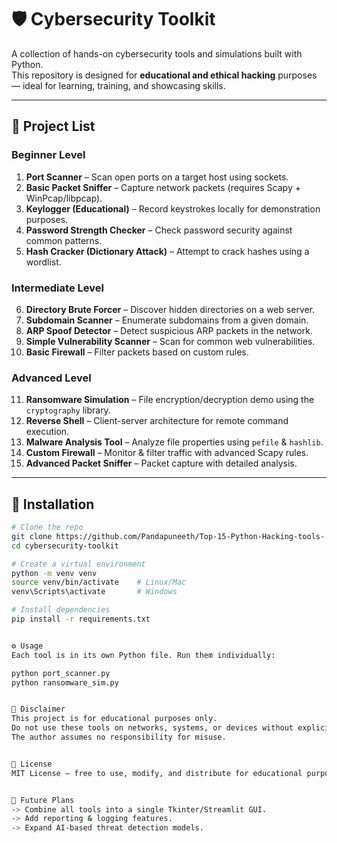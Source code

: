 # 🛡️ Cybersecurity Toolkit

A collection of hands-on cybersecurity tools and simulations built with Python.  
This repository is designed for **educational and ethical hacking** purposes — ideal for learning, training, and showcasing skills.

---

## 📂 Project List

### **Beginner Level**
1. **Port Scanner** – Scan open ports on a target host using sockets.
2. **Basic Packet Sniffer** – Capture network packets (requires Scapy + WinPcap/libpcap).
3. **Keylogger (Educational)** – Record keystrokes locally for demonstration purposes.
4. **Password Strength Checker** – Check password security against common patterns.
5. **Hash Cracker (Dictionary Attack)** – Attempt to crack hashes using a wordlist.

### **Intermediate Level**
6. **Directory Brute Forcer** – Discover hidden directories on a web server.
7. **Subdomain Scanner** – Enumerate subdomains from a given domain.
8. **ARP Spoof Detector** – Detect suspicious ARP packets in the network.
9. **Simple Vulnerability Scanner** – Scan for common web vulnerabilities.
10. **Basic Firewall** – Filter packets based on custom rules.

### **Advanced Level**
11. **Ransomware Simulation** – File encryption/decryption demo using the `cryptography` library.
12. **Reverse Shell** – Client-server architecture for remote command execution.
13. **Malware Analysis Tool** – Analyze file properties using `pefile` & `hashlib`.
14. **Custom Firewall** – Monitor & filter traffic with advanced Scapy rules.
15. **Advanced Packet Sniffer** – Packet capture with detailed analysis.

---

## 🚀 Installation
```bash
# Clone the repo
git clone https://github.com/Pandapuneeth/Top-15-Python-Hacking-tools-.git
cd cybersecurity-toolkit

# Create a virtual environment
python -m venv venv
source venv/bin/activate    # Linux/Mac
venv\Scripts\activate       # Windows

# Install dependencies
pip install -r requirements.txt


⚙️ Usage
Each tool is in its own Python file. Run them individually:

python port_scanner.py
python ransomware_sim.py


🛑 Disclaimer
This project is for educational purposes only.
Do not use these tools on networks, systems, or devices without explicit permission.
The author assumes no responsibility for misuse.


📜 License
MIT License – free to use, modify, and distribute for educational purposes.


🌟 Future Plans
-> Combine all tools into a single Tkinter/Streamlit GUI.
-> Add reporting & logging features.
-> Expand AI-based threat detection models.
